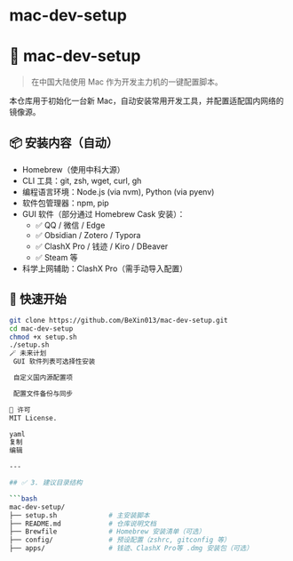 # mac-dev-setup
# 🍎 mac-dev-setup

> 在中国大陆使用 Mac 作为开发主力机的一键配置脚本。

本仓库用于初始化一台新 Mac，自动安装常用开发工具，并配置适配国内网络的镜像源。

## 📦 安装内容（自动）

- Homebrew（使用中科大源）
- CLI 工具：git, zsh, wget, curl, gh
- 编程语言环境：Node.js (via nvm), Python (via pyenv)
- 软件包管理器：npm, pip
- GUI 软件（部分通过 Homebrew Cask 安装）：
  - ✅ QQ / 微信 / Edge
  - ✅ Obsidian / Zotero / Typora
  - ✅ ClashX Pro / 钱迹 / Kiro / DBeaver
  - ✅ Steam 等
- 科学上网辅助：ClashX Pro（需手动导入配置）

## 🚀 快速开始

```bash
git clone https://github.com/BeXin013/mac-dev-setup.git
cd mac-dev-setup
chmod +x setup.sh
./setup.sh
🪄 未来计划
 GUI 软件列表可选择性安装

 自定义国内源配置项

 配置文件备份与同步

📝 许可
MIT License.

yaml
复制
编辑

---

## ✅ 3. 建议目录结构

```bash
mac-dev-setup/
├── setup.sh             # 主安装脚本
├── README.md            # 仓库说明文档
├── Brewfile             # Homebrew 安装清单（可选）
├── config/              # 预设配置（zshrc, gitconfig 等）
├── apps/                # 钱迹、ClashX Pro等 .dmg 安装包（可选）
